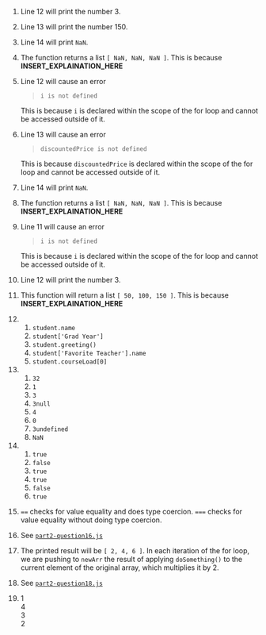 1. Line 12 will print the number 3. 
2. Line 13 will print the number 150.
3. Line 14 will print ```NaN```. 
4. The function returns a list ```[ NaN, NaN, NaN ]```. This is because __INSERT_EXPLAINATION_HERE__
5. Line 12 will cause an error 
   > `i is not defined`

   This is because ```i``` is declared within the scope of the for loop and cannot be accessed outside of it. 
6. Line 13 will cause an error
   > `discountedPrice is not defined`

   This is because ```discountedPrice``` is declared within the scope of the for loop and cannot be accessed outside of it. 
7. Line 14 will print ```NaN```.
8. The function returns a list ```[ NaN, NaN, NaN ]```. This is because __INSERT_EXPLAINATION_HERE__
9. Line 11 will cause an error 
   > `i is not defined`

   This is because ```i``` is declared within the scope of the for loop and cannot be accessed outside of it. 
10. Line 12 will print the number 3. 
11. This function will return a list `[ 50, 100, 150 ]`. This is because __INSERT_EXPLAINATION_HERE__
12. 
    1. `student.name` 
    2. `student['Grad Year']`
    3. `student.greeting()` 
    4. `student['Favorite Teacher'].name` 
    5. `student.courseLoad[0]`
13. 1. `32`
    2. `1`
    3. `3` 
    4. `3null`
    5. `4`
    6. `0`
    7. `3undefined` 
    8. `NaN` 
14. 1. `true`
    2. `false`
    3. `true` 
    4. `true`
    5. `false`
    6. `true` 
15. `==` checks for value equality and does type coercion. `===` checks for value equality without doing type coercion. 
16. See [`part2-question16.js`](part2-question16.js)
17. The printed result will be `[ 2, 4, 6 ]`. In each iteration of the for loop, we are pushing to `newArr` the result of applying `doSomething()` to the current element of the original array, which multiplies it by 2. 
18. See [`part2-question18.js`](part2-question18.js)
19. 1 <br /> 4 <br /> 3<br /> 2